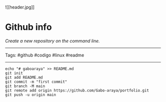 ![[header.jpg]]
# Github info

_Create a new repository on the command line._
***
Tags:  #github #codigo #linux #readme 
***

```
echo "# gaboaraya" >> README.md
git init
git add README.md
git commit -m "first commit"
git branch -M main
git remote add origin https://github.com/Gabo-araya/portfolio.git
git push -u origin main
```
